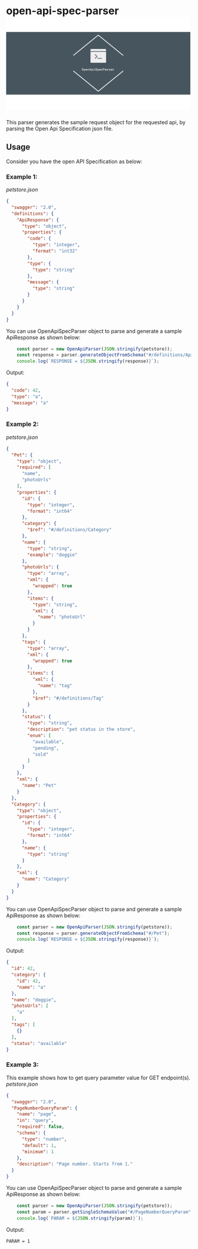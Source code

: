 
# open-api-spec-parser <img src="https://raw.githubusercontent.com/vengets/open-api-spec-parser/main/images/banner.png" width=500 height=250 aligh=right>
This parser generates the sample request object for the requested api, by parsing the Open Api Specification json file.


## Usage

Consider you have the open API Specification as below:
  
### Example 1:
*petstore.json*
```json 
{
  "swagger": "2.0",
  "definitions": {
    "ApiResponse": {
      "type": "object",
      "properties": {
        "code": {
          "type": "integer",
          "format": "int32"
        },
        "type": {
          "type": "string"
        },
        "message": {
          "type": "string"
        }
      }
    }
  }
}

```

You can use OpenApiSpecParser object to parse and generate a sample ApiResponse as shown below:

```javascript
    const parser = new OpenApiParser(JSON.stringify(petstore));
    const response = parser.generateObjectFromSchema("#/definitions/ApiResponse");
    console.log(`RESPONSE = ${JSON.stringify(response)}`);
```

Output:

```json 
{
  "code": 42,
  "type": "a",
  "message": "a"
}
```

### Example 2:
*petstore.json*
```json
{
  "Pet": {
    "type": "object",
    "required": [
      "name",
      "photoUrls"
    ],
    "properties": {
      "id": {
        "type": "integer",
        "format": "int64"
      },
      "category": {
        "$ref": "#/definitions/Category"
      },
      "name": {
        "type": "string",
        "example": "doggie"
      },
      "photoUrls": {
        "type": "array",
        "xml": {
          "wrapped": true
        },
        "items": {
          "type": "string",
          "xml": {
            "name": "photoUrl"
          }
        }
      },
      "tags": {
        "type": "array",
        "xml": {
          "wrapped": true
        },
        "items": {
          "xml": {
            "name": "tag"
          },
          "$ref": "#/definitions/Tag"
        }
      },
      "status": {
        "type": "string",
        "description": "pet status in the store",
        "enum": [
          "available",
          "pending",
          "sold"
        ]
      }
    },
    "xml": {
      "name": "Pet"
    }
  },
  "Category": {
    "type": "object",
    "properties": {
      "id": {
        "type": "integer",
        "format": "int64"
      },
      "name": {
        "type": "string"
      }
    },
    "xml": {
      "name": "Category"
    }
  }
}
 ```

You can use OpenApiSpecParser object to parse and generate a sample ApiResponse as shown below:

```javascript
    const parser = new OpenApiParser(JSON.stringify(petstore));
    const response = parser.generateObjectFromSchema("#/Pet");
    console.log(`RESPONSE = ${JSON.stringify(response)}`);
```

Output:

```json 
{
  "id": 42,
  "category": {
    "id": 42,
    "name": "a"
  },
  "name": "doggie",
  "photoUrls": [
    "a"
  ],
  "tags": [
    {}
  ],
  "status": "available"
}
```
### Example 3:
This example shows how to get query parameter value for GET endpoint(s).
*petstore.json*
```json 
{
  "swagger": "2.0",
  "PageNumberQueryParam": {
    "name": "page",
    "in": "query",
    "required": false,
    "schema": {
      "type": "number",
      "default": 1,
      "minimum": 1
    },
    "description": "Page number. Starts from 1."
  }
}

```

You can use OpenApiSpecParser object to parse and generate a sample ApiResponse as shown below:

```javascript
    const parser = new OpenApiParser(JSON.stringify(petstore));
    const param = parser.getSingleSchemaValue("#/PageNumberQueryParam" + "/schema");
    console.log(`PARAM = ${JSON.stringify(param)}`);
```

Output:

``` 
PARAM = 1
```